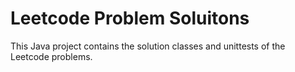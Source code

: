 # Leetcode Problem Soluitons

This Java project contains the solution classes and unittests of the Leetcode problems.